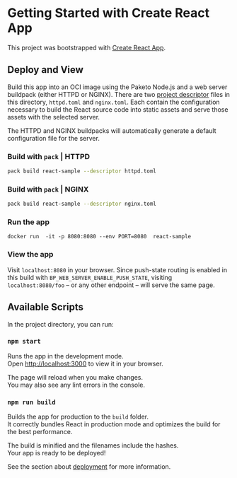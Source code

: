 # Getting Started with Create React App

This project was bootstrapped with [Create React App](https://github.com/facebook/create-react-app).

## Deploy and View
Build this app into an OCI image using the Paketo Node.js and a web server
buildpack (either HTTPD or NGINX).  There are two [project
descriptor](https://buildpacks.io/docs/app-developer-guide/using-project-descriptor/)
files in this directory, `httpd.toml` and `nginx.toml`. Each contain the
configuration necessary to build the React source code into static assets and
serve those assets with the selected server.

The HTTPD and NGINX buildpacks will automatically generate a default
configuration file for the server.

### Build with `pack` | HTTPD
```bash
pack build react-sample --descriptor httpd.toml
```

### Build with `pack` | NGINX
```bash
pack build react-sample --descriptor nginx.toml
```

### Run the app
```
docker run  -it -p 8080:8080 --env PORT=8080  react-sample
```

### View the app
Visit `localhost:8080` in your browser. Since push-state routing is enabled in
this build with `BP_WEB_SERVER_ENABLE_PUSH_STATE`, visiting
`localhost:8080/foo` – or any other endpoint – will serve the same page.

## Available Scripts

In the project directory, you can run:

### `npm start`

Runs the app in the development mode.\
Open [http://localhost:3000](http://localhost:3000) to view it in your browser.

The page will reload when you make changes.\
You may also see any lint errors in the console.

### `npm run build`

Builds the app for production to the `build` folder.\
It correctly bundles React in production mode and optimizes the build for the best performance.

The build is minified and the filenames include the hashes.\
Your app is ready to be deployed!

See the section about
[deployment](https://facebook.github.io/create-react-app/docs/deployment) for
more information.

